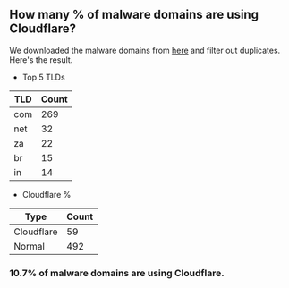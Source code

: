 ## How many % of malware domains are using Cloudflare?


We downloaded the malware domains from [here](https://urlhaus.abuse.ch) and filter out duplicates.
Here's the result.


[//]: # (start replacement)


- Top 5 TLDs

| TLD | Count |
| --- | --- |
| com | 269 |
| net | 32 |
| za | 22 |
| br | 15 |
| in | 14 |


- Cloudflare %

| Type | Count |
| --- | --- |
| Cloudflare | 59 |
| Normal | 492 |


### 10.7% of malware domains are using Cloudflare.